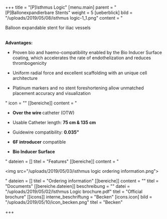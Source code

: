 +++
title = "[P]Isthmus Logic"
[menu.main]
parent = "[P]Ballonexpandierbare Stents"
weight = 5
[ueberblick]
bild = "/uploads/2019/05/08/isthmus logic-1_1.png"
content = "<p>Balloon expandable stent for iliac vessels</p><p><br><strong>Advantages:</strong></p><ul><li><p>Proven bio and haemo-compatibility enabled by the Bio Inducer Surface coating, which accelerates the rate of endothelization and reduces thrombogenicity</p></li><li><p>Uniform radial force and excellent scaffolding with an unique cell architecture</p></li><li><p>Platinum markers and no stent foreshortening allow unmatched placement accuracy and visualization</p></li></ul>"
icon = ""
[[bereiche]]
content = "<ul><li><p><strong>Over the wire </strong>catheter (OTW)</p></li><li><p>Usable Catheter length: <strong>75 cm &amp; 135 cm</strong></p></li><li><p>Guidewire compatibility: <strong>0.035”</strong></p></li><li><p><strong>6F introducer</strong> compatible</p></li><li><p><strong>Bio Inducer Surface</strong></p></li></ul>"
dateien = []
titel = "Features"
[[bereiche]]
content = "<p><img src=\"/uploads/2019/05/03/isthmus logic ordering information.png\"></p>"
dateien = []
titel = "Ordering information"
[[bereiche]]
content = ""
titel = "Documents"
[[bereiche.dateien]]
beschreibung = ""
datei = "/uploads/2019/05/02/Isthmus Logic brochure.pdf"
titel = "Official brochure"
[[icons]]
interne_beschriftung = "Becken"
[icons.icon]
bild = "/uploads/2019/05/10/icon_becken.png"
titel = "Becken"

+++

